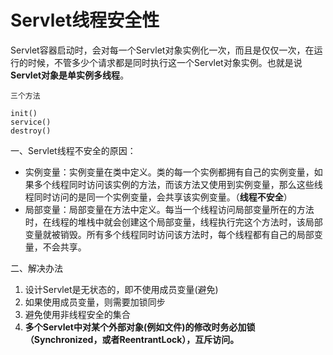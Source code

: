 # Servlet线程安全性

Servlet容器启动时，会对每一个Servlet对象实例化一次，而且是仅仅一次，在运行的时候，不管多少个请求都是同时执行这一个Servlet对象实例。也就是说**Servlet对象是单实例多线程**。

	三个方法

	init()
	service()
	destroy()

一、Servlet线程不安全的原因：

- 实例变量：实例变量在类中定义。类的每一个实例都拥有自己的实例变量，如果多个线程同时访问该实例的方法，而该方法又使用到实例变量，那么这些线程同时访问的是同一个实例变量，会共享该实例变量。（**线程不安全**）
- 局部变量：局部变量在方法中定义。每当一个线程访问局部变量所在的方法时，在线程的堆栈中就会创建这个局部变量，线程执行完这个方法时，该局部变量就被销毁。所有多个线程同时访问该方法时，每个线程都有自己的局部变量，不会共享。

二、解决办法

1. 设计Servlet是无状态的，即不使用成员变量(避免)
2. 如果使用成员变量，则需要加锁同步
3. 避免使用非线程安全的集合
4. **多个Servlet中对某个外部对象(例如文件)的修改时务必加锁（Synchronized，或者ReentrantLock），互斥访问。**
